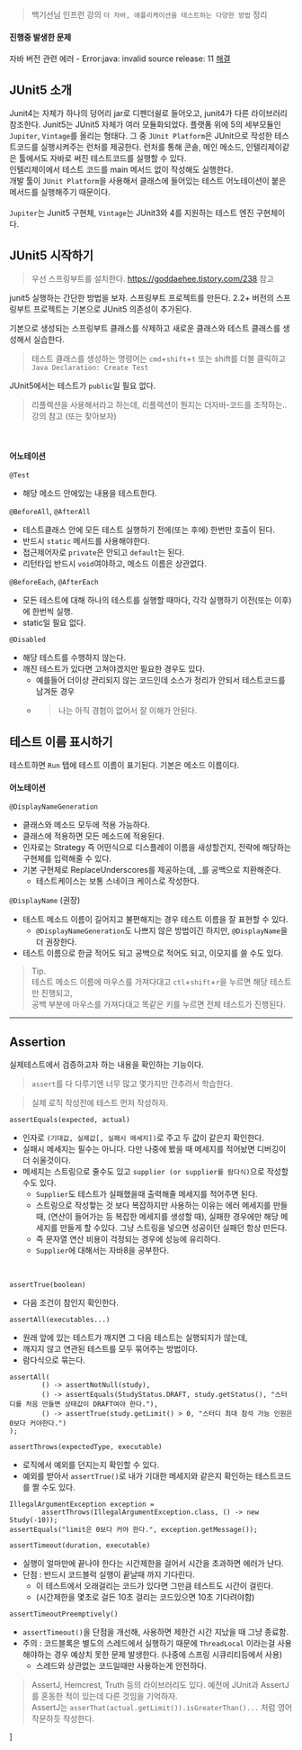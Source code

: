 # 
> 백기선님 인프런 강의  `더 자바, 애플리케이션을 테스트하는 다양한 방법` 정리
#### 진행중 발생한 문제
자바 버전 관련 에러 - Error:java: invalid source release: 11 [해결](https://soongjamm.tistory.com/104)
<br>
## JUnit5 소개
Junit4는 자체가 하나의 덩어리 jar로 디펜더쉴로 들어오고, junit4가 다른 라이브러리 참조한다.
Junit5는 JUnit5 자체가 여러 모듈화되었다. 플랫폼 위에 5의 세부모듈인 `Jupiter`, `Vintage`를 올리는 형태다. 
그 중 `JUnit Platform`은 JUnit으로 작성한 테스트코드를 실행시켜주는 런처를 제공한다.
런처를 통해 콘솔, 메인 메소드, 인텔리제이같은 툴에서도 자바로 써진 테스트코드를 실행할 수 있다.
<br>
인텔리제이에서 테스트 코드를 main 메서드 없이 작성해도 실행한다.  
개발 툴이 `JUnit Platform`을 사용해서 클래스에 들어있는 테스트 어노테이션이 붙은 메서드를 실행해주기 때문이다.   
<br> 
`Jupiter`는 Junit5 구현체, `Vintage`는 JUnit3와 4를 지원하는 테스트 엔진 구현체이다.

## JUnit5 시작하기
> 우선 스프링부트를 설치한다. https://goddaehee.tistory.com/238 참고

junit5 실행하는 간단한 방법을 보자.
스프링부트 프로젝트를 만든다. 2.2+ 버전의 스프링부트 프로젝트는 기본으로 JUnit5 의존성이 추가된다.

기본으로 생성되는 스프링부트 클래스를 삭제하고 새로운 클래스와 테스트 클래스를 생성해서 실습한다.     
> 테스트 클래스를 생성하는 명령어는 `cmd`+`shift`+`t` 
> 또는 shift를 더블 클릭하고 `Java Declaration: Create Test`  

JUnit5에서는 테스트가 `public`일 필요 없다.   
> 리플렉션을 사용해서라고 하는데, 리플렉션이 뭔지는 더자바-코드를 조작하는.. 강의 참고 (또는 찾아보자)  

<br>

#### 어노테이션

`@Test`
- 해당 메소드 안에있는 내용을 테스트한다.

`@BeforeAll`, `@AfterAll`
- 테스트클래스 안에 모든 테스트 실행하기 전에(또는 후에) 한번만 호출이 된다.
- 반드시 `static` 메서드를 사용해야한다. 
- 접근제어자로 `private`은 안되고 `default`는 된다. 
- 리턴타입 반드시 `void`여야하고, 메소드 이름은 상관없다.

`@BeforeEach`, `@AfterEach`
- 모든 테스트에 대해 하나의 테스트를 실행할 때마다, 각각 실행하기 이전(또는 이후)에 한번씩 실행. 
- static일 필요 없다.

`@Disabled`
- 해당 테스트를 수행하지 않는다. 
- 깨진 테스트가 있다면 고쳐야겠지만 필요한 경우도 있다.  
    - 예를들어 더이상 관리되지 않는 코드인데 소스가 정리가 안되서 테스트코드를 남겨둔 경우
    - > 나는 아직 경험이 없어서 잘 이해가 안된다.


## 테스트 이름 표시하기
테스트하면 `Run` 탭에 테스트 이름이 표기된다. 기본은 메소드 이름이다.

#### 어노테이션
`@DisplayNameGeneration`
- 클래스와 메소드 모두에 적용 가능하다.
- 클래스에 적용하면 모든 메소드에 적용된다.   
- 인자로는 Strategy 즉 어떤식으로 디스플레이 이름을 새성할건지, 전략에 해당하는 구현체를 입력해줄 수 있다. 
- 기본 구현체로 ReplaceUnderscores를 제공하는데, _를 공백으로 치환해준다.
    - 테스트케이스는 보통 스네이크 케이스로 작성한다.

`@DisplayName` (권장)
- 테스트 메소드 이름이 길어지고 불편해지는 경우 테스트 이름을 잘 표현할 수 있다.
    - `@DisplayNameGeneration`도 나쁘지 않은 방법이긴 하지만, `@DisplayName`을 더 권장한다.
- 테스트 이름으로 한글 적어도 되고 공백으로 적어도 되고, 이모지를 쓸 수도 있다.

> Tip.  
> 테스트 메소드 이름에 마우스를 가져다대고 `ctl`+`shift`+`r`을 누르면 해당 테스트만 진행되고,  
> 공백 부분에 마우스를 가져다대고 똑같은 키를 누르면 전체 테스트가 진행된다.
>
>
---

## Assertion
실제테스트에서 검증하고자 하는 내용을 확인하는 기능이다.  
> `assert`를 다 다루기엔 너무 많고 몇가지만 간추려서 학습한다.  

> 실제 로직 작성전에 테스트 먼저 작성하자.  

`assertEquals(expected, actual)`
- 인자로 `(기대값, 실제값[, 실패시 메세지])`로 주고 두 값이 같은지 확인한다.   
- 실패시 메세지는 필수는 아니다. 다만 나중에 봤을 때 메세지를 적어놨면 디버깅이 더 쉬울것이다. 
- 메세지는 스트링으로 줄수도 있고 `supplier (or supplier를 람다식)`으로 작성할 수도 있다.
    - `Supplier`도 테스트가 실패했을때 출력해줄 메세지를 적어주면 된다. 
    - 스트링으로 작성핳는 것 보다 복잡하지만 사용하는 이유는 에러 메세지를 만들 때, (연산이 들어가는 등 복잡한 메세지를 생성할 때), 실패한 경우에만 해당 메세지를 만들게 할 수있다. 그냥 스트링을 넣으면 성공이던 실패던 항상 만든다.
    - 즉 문자열 연산 비용이 걱정되는 경우에 성능에 유리하다.
    - `Supplier`에 대해서는 자바8을 공부한다.
<br>

`assertTrue(boolean)`
- 다음 조건이 참인지 확인한다.

`assertAll(executables...)`
- 원래 앞에 있는 테스트가 깨지면 그 다음 테스트는 실행되지가 않는데, 
- 깨지지 않고 연관된 테스트를 모두 묶어주는 방법이다.
- 람다식으로 묶는다.
```
assertAll(
        () -> assertNotNull(study),
        () -> assertEquals(StudyStatus.DRAFT, study.getStatus(), "스터디를 처음 만들면 상태값이 DRAFT여야 한다."),
        () -> assertTrue(study.getLimit() > 0, "스터디 최대 참석 가능 인원은 0보다 커야한다.")
);
```

`assertThrows(expectedType, executable)`
- 로직에서 예외를 던지는지 확인할 수 있다. 
- 예외를 받아서 `assertTrue()`로 내가 기대한 메세지와 같은지 확인하는 테스트코드를 짤 수도 있다.
```
IllegalArgumentException exception =
        assertThrows(IllegalArgumentException.class, () -> new Study(-10));
assertEquals("limit은 0보다 커야 한다.", exception.getMessage());
```

`assertTimeout(duration, executable)`
- 실행이 얼마만에 끝나야 한다는 시간제한을 걸어서 시간을 초과하면 에러가 난다.
- 단점 : 반드시 코드블럭 실행이 끝날때 까지 기다린다. 
    - 이 테스트에서 오래걸리는 코드가 있다면 그만큼 테스트도 시간이 걸린다.  
    - (시간제한을 몇초로 걸든 10초 걸리는 코드있으면 10초 기다려야함)  

`assertTimeoutPreemptively()`
- `assertTimeout()`을 단점을 개선해, 사용하면 제한건 시간 지났을 때 그냥 종료함. 
- 주의 : 코드블록은 별도의 스레드에서 실행하기 때문에 `ThreadLocal` 이라는걸 사용해야하는 경우 예상치 못한 문제 발생한다. (나중에 스프링 시큐리티등에서 사용)
    - 스레드와 상관없는 코드일때만 사용하는게 안전하다.   
    
> AssertJ​, ​Hemcrest​, ​Truth​ 등의 라이브러리도 있다. 
> 예전에 JUnit과 AssertJ를 혼동한 적이 있는데 다른 것임을 기억하자.  
> AssertJ는 `asserThat(actual.getLimit()).isGreaterThan()...` 처럼 영어 작문하듯 작성한다.


]
